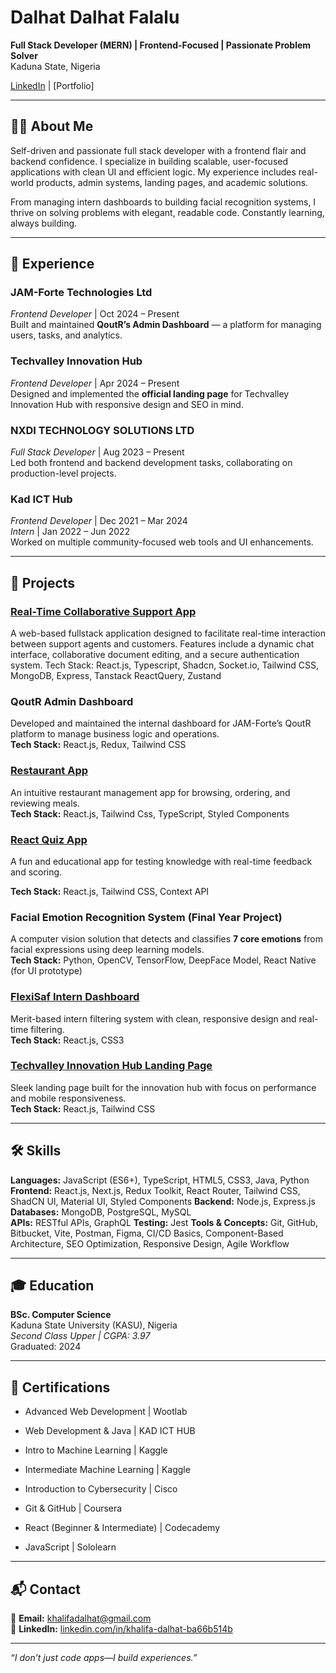 # Dalhat Dalhat Falalu

**Full Stack Developer (MERN) | Frontend-Focused | Passionate Problem Solver**  
Kaduna State, Nigeria  

[LinkedIn](https://www.linkedin.com/in/khalifa-dalhat-ba66b514b) | [Portfolio]

---

## 👨‍💻 About Me

Self-driven and passionate full stack developer with a frontend flair and backend confidence. I specialize in building scalable, user-focused applications with clean UI and efficient logic. My experience includes real-world products, admin systems, landing pages, and academic solutions.

From managing intern dashboards to building facial recognition systems, I thrive on solving problems with elegant, readable code. Constantly learning, always building.

---

## 💼 Experience

### **JAM-Forte Technologies Ltd**
*Frontend Developer* | Oct 2024 – Present  
Built and maintained **QoutR’s Admin Dashboard** — a platform for managing users, tasks, and analytics.

### **Techvalley Innovation Hub**
*Frontend Developer* | Apr 2024 – Present  
Designed and implemented the **official landing page** for Techvalley Innovation Hub with responsive design and SEO in mind.

### **NXDI TECHNOLOGY SOLUTIONS LTD**
*Full Stack Developer* | Aug 2023 – Present  
Led both frontend and backend development tasks, collaborating on production-level projects.

### **Kad ICT Hub**
*Frontend Developer* | Dec 2021 – Mar 2024  
*Intern* | Jan 2022 – Jun 2022  
Worked on multiple community-focused web tools and UI enhancements.

---

## 🚀 Projects

### **[Real-Time Collaborative Support App](https://realtimesupport.netlify.app/)**  
A web-based fullstack application designed to facilitate real-time interaction between support agents and customers. Features include a dynamic chat interface, collaborative document editing, and a secure authentication system.
Tech Stack: React.js, Typescript, Shadcn, Socket.io, Tailwind CSS, MongoDB, Express, Tanstack ReactQuery, Zustand

### **QoutR Admin Dashboard** 
Developed and maintained the internal dashboard for JAM-Forte’s QoutR platform to manage business logic and operations.  
**Tech Stack:** React.js, Redux, Tailwind CSS

### **[Restaurant App](https://localrestaurantapp.netlify.app)**
An intuitive restaurant management app for browsing, ordering, and reviewing meals.  
**Tech Stack:** React.js, Tailwind Css, TypeScript, Styled Components

### **[React Quiz App](https://quiz-app-js-beginners.netlify.app)** 

A fun and educational app for testing knowledge with real-time feedback and scoring.  

**Tech Stack:** React.js, Tailwind CSS, Context API 

### **Facial Emotion Recognition System (Final Year Project)**
A computer vision solution that detects and classifies **7 core emotions** from facial expressions using deep learning models.  
**Tech Stack:** Python, OpenCV, TensorFlow, DeepFace Model, React Native (for UI prototype)

### **[FlexiSaf Intern Dashboard](https://fipdb1.onrender.com)**
Merit-based intern filtering system with clean, responsive design and real-time filtering.  
**Tech Stack:** React.js, CSS3

### **[Techvalley Innovation Hub Landing Page](http://techvalley.org.ng/)** 
Sleek landing page built for the innovation hub with focus on performance and mobile responsiveness.  
**Tech Stack:** React.js, Tailwind CSS

---

## 🛠️ Skills

**Languages:** JavaScript (ES6+), TypeScript, HTML5, CSS3, Java, Python 
**Frontend:** React.js, Next.js, Redux Toolkit, React Router, Tailwind CSS, ShadCN UI, Material UI, Styled Components 
**Backend:** Node.js, Express.js 
**Databases:** MongoDB, PostgreSQL, MySQL  
**APIs:**  RESTful APIs, GraphQL
**Testing:**  Jest
**Tools & Concepts:** Git, GitHub, Bitbucket, Vite, Postman, Figma, CI/CD Basics, Component-Based Architecture, SEO Optimization, Responsive Design, Agile Workflow 

---

## 🎓 Education

**BSc. Computer Science**  
Kaduna State University (KASU), Nigeria  
_Second Class Upper | CGPA: 3.97_  
Graduated: 2024 

---

## 📜 Certifications

- Advanced Web Development | Wootlab

- Web Development & Java | KAD ICT HUB

- Intro to Machine Learning | Kaggle

- Intermediate Machine Learning | Kaggle

- Introduction to Cybersecurity | Cisco

- Git & GitHub | Coursera

- React (Beginner & Intermediate) | Codecademy

- JavaScript | Sololearn

---

## 📬 Contact

📧 **Email:** [khalifadalhat@gmail.com](mailto:khalifadalhat@gmail.com)  
🔗 **LinkedIn:** [linkedin.com/in/khalifa-dalhat-ba66b514b](https://www.linkedin.com/in/khalifa-dalhat-ba66b514b)  


---

_“I don’t just code apps—I build experiences.”_
